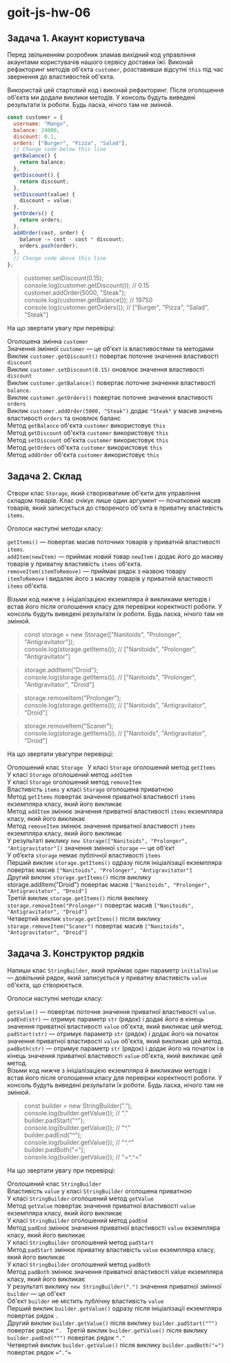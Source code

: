 # goit-js-hw-06

## Задача 1. Акаунт користувача


Перед звільненням розробник зламав вихідний код управління акаунтами користувачів нашого сервісу доставки їжі. Виконай рефакторинг методів об'єкта `customer`, розставивши відсутні `this` під час звернення до властивостей об'єкта.  

Використай цей стартовий код і виконай рефакторинг. Після оголошення об'єкта ми додали виклики методів. У консоль будуть виведені результати їх роботи. Будь ласка, нічого там не змінюй.  


```javascript
const customer = {  
  username: "Mango",  
  balance: 24000,  
  discount: 0.1,  
  orders: ["Burger", "Pizza", "Salad"],  
  // Change code below this line  
  getBalance() {  
    return balance;  
  },  
  getDiscount() {  
    return discount;  
  },  
  setDiscount(value) {  
    discount = value;  
  },  
  getOrders() {  
    return orders;  
  },   
  addOrder(cost, order) {  
    balance -= cost - cost * discount;  
    orders.push(order);  
  },  
  // Change code above this line  
};  
```


> customer.setDiscount(0.15);  
> console.log(customer.getDiscount()); // 0.15  
> customer.addOrder(5000, "Steak");  
> console.log(customer.getBalance()); // 19750  
> console.log(customer.getOrders()); // ["Burger", "Pizza", "Salad", "Steak"]  



На що звертати увагу при перевірці:  

Оголошена змінна `customer`  
Значення змінної `customer` — це об'єкт із властивостями та методами  
Виклик `customer.getDiscount()` повертає поточне значення властивості `discount`  
Виклик `customer.setDiscount(0.15)` оновлює значення властивості `discount`  
Виклик `customer.getBalance()` повертає поточне значення властивості `balance`.  
Виклик `customer.getOrders()` повертає поточне значення властивості `orders`  
Виклик `customer.addOrder(5000, "Steak")` додає `"Steak"` у масив значень властивості `orders` та оновлює баланс  
Метод `getBalance` об'єкта `customer` використовує `this`  
Метод `getDiscount` об'єкта `customer` використовує `this`  
Метод `setDiscount` об'єкта `customer` використовує `this`  
Метод `getOrders` об'єкта `customer` використовує `this`  
Метод `addOrder` об'єкта `customer` використовує `this`  


## Задача 2. Склад


Створи клас `Storage`, який створюватиме об'єкти для управління складом товарів. Клас очікує лише один аргумент — початковий масив товарів, який записується до створеного об'єкта в приватну властивість `items`.  

Оголоси наступні методи класу:  

`getItems()` — повертає масив поточних товарів у приватній властивості `items`.  
`addItem(newItem)` — приймає новий товар `newItem` і додає його до масиву товарів у приватну властивість `items` об'єкта.  
`removeItem(itemToRemove)` — приймає рядок з назвою товару `itemToRemove` і видаляє його з масиву товарів у приватній властивості `items` об'єкта.  


Візьми код нижче з ініціалізацією екземпляра й викликами методів і встав його після оголошення класу для перевірки коректності роботи. У консоль будуть виведені результати їх роботи. Будь ласка, нічого там не змінюй.  



> const storage = new Storage(["Nanitoids", "Prolonger", "Antigravitator"]);  
> console.log(storage.getItems()); // ["Nanitoids", "Prolonger", "Antigravitator"]  

> storage.addItem("Droid");  
> console.log(storage.getItems()); // ["Nanitoids", "Prolonger", "Antigravitator", "Droid"]  

> storage.removeItem("Prolonger");  
> console.log(storage.getItems()); // ["Nanitoids", "Antigravitator", "Droid"]  

> storage.removeItem("Scaner");  
> console.log(storage.getItems()); // ["Nanitoids", "Antigravitator", "Droid"]  


На що звертати увагупри перевірці:  

 Оголошений клас `Storage ` 
 У класі `Storage` оголошений метод `getItems`  
 У класі `Storage` оголошений метод `addItem`  
 У класі `Storage` оголошений метод `removeItem`  
 Властивість `items` у класі `Storage` оголошена приватною  
 Метод `getItems` повертає значення приватної властивості `items` екземпляра класу, який його викликає  
 Метод `addItem` змінює значення приватної властивості `items` екземпляра класу, який його викликає  
 Метод `removeItem` змінює значення приватної властивості `items` екземпляра класу, який його викликає  
 У результаті виклику `new Storage(["Nanitoids", "Prolonger", "Antigravitator"])` значення змінної `storage` — це об'єкт  
 У об’єкта `storage` немає публічної властивості `items`  
 Перший виклик `storage.getItems()` одразу після ініціалізації екземпляра повертає масив `["Nanitoids", "Prolonger", "Antigravitator"]`  
 Другий виклик `storage.getItems()` після виклику storage.addItem("Droid") повертає масив `["Nanitoids", "Prolonger", "Antigravitator", "Droid"]`  
 Третій виклик `storage.getItems()` після виклику `storage.removeItem("Prolonger")` повертає масив `["Nanitoids", "Antigravitator", "Droid"]`  
 Четвертий виклик `storage.getItems()` після виклику `storage.removeItem("Scaner")` повертає масив `["Nanitoids", "Antigravitator", "Droid"]`  


## Задача 3. Конструктор рядків 


Напиши клас `StringBuilder`, який приймає один параметр `initialValue` — довільний рядок, який записується у приватну властивість `value` об'єкта, що створюється.  


Оголоси наступні методи класу:  

`getValue()` — повертає поточне значення приватної властивості `value`.  
`padEnd(str)` — отримує параметр `str` (рядок) і додає його в кінець значення приватної властивості `value` об'єкта, який викликає цей метод.  
`padStart(str)` — отримує параметр `str` (рядок) і додає його на початок значення приватної властивості `value` об'єкта, який викликає цей метод.  
`padBoth(str)` — отримує параметр `str` (рядок) і додає його на початок і в кінець значення приватної властивості `value` об'єкта, який викликає цей метод.  
Візьми код нижче з ініціалізацією екземпляра й викликами методів і встав його після оголошення класу для перевірки коректності роботи. У консоль будуть виведені результати їх роботи. Будь ласка, нічого там не змінюй.  



> const builder = new StringBuilder(".");  
> console.log(builder.getValue()); // "."  
> builder.padStart("^");  
> console.log(builder.getValue()); // "^."  
> builder.padEnd("^");  
> console.log(builder.getValue()); // "^.^"  
> builder.padBoth("=");  
> console.log(builder.getValue()); // "=^.^="  

На що звертати увагу при перевірці:  

Оголошений клас `StringBuilder`  
Властивість `value` у класі `StringBuilder` оголошена приватною  
У класі `StringBuilder` оголошений метод `getValue`  
Метод `getValue` повертає значення приватної властивості `value` екземпляра класу, який його викликає  
У класі `StringBuilder` оголошений метод `padEnd`  
Метод `padEnd` змінює значення приватної властивості `value` екземпляра класу, який його викликає  
У класі `StringBuilder` оголошений метод `padStart`  
Метод `padStart` змінює приватну властивість `value` екземпляра класу, який його викликає  
У класі `StringBuilder` оголошений метод `padBoth`  
Метод `padBoth` змінює значення приватної властивості value екземпляра класу, який його викликає  
У результаті виклику `new StringBuilder(".")` значення приватної змінної `builder` — це об'єкт  
Об'єкт `builder` не містить публічну властивість `value`  
Перший виклик `builder.getValue()` одразу після ініціалізації екземпляра повертає рядок `.`  
Другий виклик `builder.getValue()` після виклику `builder.padStart("^")` повертає рядок `^. ` 
Третій виклик `builder.getValue()` після виклику `builder.padEnd("^")` повертає рядок `^.^`   
Четвертий виклик `builder.getValue()` після виклику `builder.padBoth("=")` повертає рядок `=^.^=`   
